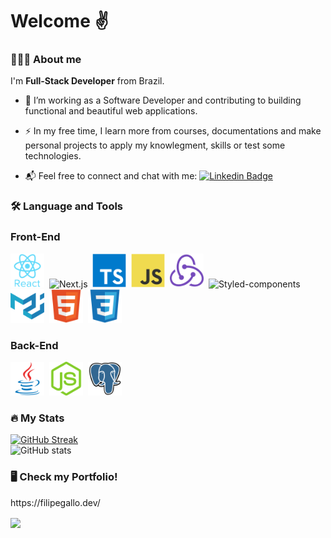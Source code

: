 # Welcome ✌️


### 👨🏻‍💻 About me
I'm __Full-Stack Developer__ from Brazil.

- 🔭 I’m working as a Software Developer and contributing to building functional and beautiful web applications.

- ⚡ In my free time, I learn more from courses, documentations and make personal projects to apply my knowlegment, skills or test some technologies.

- 📬 Feel free to connect and chat with me: [![Linkedin Badge](https://img.shields.io/badge/-filipegallo-blue?style=flat&logo=Linkedin&logoColor=white)](https://www.linkedin.com/in/filipegallo/)

### 🛠 Language and Tools

### Front-End
<div>
  <img src="https://github.com/devicons/devicon/blob/master/icons/react/react-original-wordmark.svg" title="React" alt="React" width="auto" height="54"/>&nbsp;
  <img src="https://i.imgur.com/Sewmasb.png" title="Next.js" alt="Next.js" width="auto" height="54"/>&nbsp;
  <img src="https://github.com/devicons/devicon/blob/master/icons/typescript/typescript-original.svg" title="TypeScript" alt="TypeScript" width="auto" height="54"/>&nbsp;
  <img src="https://github.com/devicons/devicon/blob/master/icons/javascript/javascript-original.svg" title="JavaScript" alt="JavaScript" width="auto" height="54"/>&nbsp;
  <img src="https://raw.githubusercontent.com/devicons/devicon/1119b9f84c0290e0f0b38982099a2bd027a48bf1/icons/redux/redux-original.svg" title="Redux.js" alt="Redux.js" width="auto" height="54"/>&nbsp;
  <img src="https://styled-components.com/logo.png" title="Styled-components" alt="Styled-components" width="auto" height="54"/>&nbsp;
  <img src="https://github.com/devicons/devicon/blob/master/icons/materialui/materialui-original.svg" title="Material-UI" alt="Material-UI" width="auto" height="54"/>&nbsp;
  <img src="https://github.com/devicons/devicon/blob/master/icons/html5/html5-original.svg" title="HTML5" alt="HTML5" width="auto" height="54"/>&nbsp;
  <img src="https://github.com/devicons/devicon/blob/master/icons/css3/css3-original.svg" title="CSS3" alt="CSS3" width="auto" height="54"/>&nbsp;
</div>

### Back-End
<div>
  <img src="https://github.com/devicons/devicon/blob/master/icons/java/java-original.svg" title="Java" alt="Java" width="auto" height="54"/>&nbsp;
  <img src="https://github.com/devicons/devicon/blob/master/icons/nodejs/nodejs-original.svg" title="Node.js" alt="Node.js" width="auto" height="54"/>&nbsp;
  <img src="https://github.com/devicons/devicon/blob/master/icons/postgresql/postgresql-original.svg" title="PostgreSQL" alt="PostgreSQL" width="auto" height="54"/>&nbsp;
</div>

### :fire: My Stats
[![GitHub Streak](http://github-readme-streak-stats.herokuapp.com?user=filipegallodev&theme=dark&background=000000)](https://git.io/streak-stats)<br>
![GitHub stats](https://github-readme-stats.vercel.app/api?username=filipegallodev&show_icons=true&include_all_commits=true&theme=github_dark)

### 🖥 Check my Portfolio!
<p>https://filipegallo.dev/</p>
<a href="https://github.com/filipegallodev/portfolio-nextjs">
  <img align="center" src="https://github-readme-stats.vercel.app/api/pin?username=filipegallodev&repo=portfolio-nextjs&theme=github_dark" />
</a>
